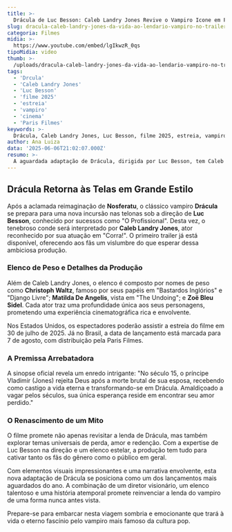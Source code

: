 ```yaml
---
title: >-
  Drácula de Luc Besson: Caleb Landry Jones Revive o Vampiro Icone em Filme de 2025
slug: dracula-caleb-landry-jones-da-vida-ao-lendario-vampiro-no-trailer-do-filme-de-luc-besson
categoria: Filmes
midia: >-
  https://www.youtube.com/embed/lgIkwzR_0qs
tipoMidia: video
thumb: >-
  /uploads/dracula-caleb-landry-jones-da-vida-ao-lendario-vampiro-no-trailer-do-filme-de-luc-besson-preview.jpg
tags:
  - 'Drcula'
  - 'Caleb Landry Jones'
  - 'Luc Besson'
  - 'filme 2025'
  - 'estreia'
  - 'vampiro'
  - 'cinema'
  - 'Paris Filmes'
keywords: >-
  Drácula, Caleb Landry Jones, Luc Besson, filme 2025, estreia, vampiro, cinema, Paris Filmes
author: Ana Luiza
data: '2025-06-06T21:02:07.000Z'
resumo: >-
  A aguardada adaptação de Drácula, dirigida por Luc Besson, tem Caleb Landry Jones como protagonista e estreia no Brasil em agosto de 2025.
---
```


## Drácula Retorna às Telas em Grande Estilo

Após a aclamada reimaginação de **Nosferatu**, o clássico vampiro **Drácula** se prepara para uma nova incursão nas telonas sob a direção de **Luc Besson**, conhecido por sucessos como "O Profissional". Desta vez, o tenebroso conde será interpretado por **Caleb Landry Jones**, ator reconhecido por sua atuação em "Corra!". O primeiro trailer já está disponível, oferecendo aos fãs um vislumbre do que esperar dessa ambiciosa produção.

### Elenco de Peso e Detalhes da Produção

Além de Caleb Landry Jones, o elenco é composto por nomes de peso como **Christoph Waltz**, famoso por seus papéis em "Bastardos Inglórios" e "Django Livre"; **Matilda De Angelis**, vista em "The Undoing"; e **Zoë Bleu Sidel**. Cada ator traz uma profundidade única aos seus personagens, prometendo uma experiência cinematográfica rica e envolvente.

Nos Estados Unidos, os espectadores poderão assistir a estreia do filme em 30 de julho de 2025. Já no Brasil, a data de lançamento está marcada para 7 de agosto, com distribuição pela Paris Filmes.

### A Premissa Arrebatadora

A sinopse oficial revela um enredo intrigante: "No século 15, o príncipe Vladimir (Jones) rejeita Deus após a morte brutal de sua esposa, recebendo como castigo a vida eterna e transformando-se em Drácula. Amaldiçoado a vagar pelos séculos, sua única esperança reside em encontrar seu amor perdido."

### O Renascimento de um Mito

O filme promete não apenas revisitar a lenda de Drácula, mas também explorar temas universais de perda, amor e redenção. Com a expertise de Luc Besson na direção e um elenco estelar, a produção tem tudo para cativar tanto os fãs do gênero como o público em geral.

Com elementos visuais impressionantes e uma narrativa envolvente, esta nova adaptação de Drácula se posiciona como um dos lançamentos mais aguardados do ano. A combinação de um diretor visionário, um elenco talentoso e uma história atemporal promete reinvenciar a lenda do vampiro de uma forma nunca antes vista.

Prepare-se para embarcar nesta viagem sombria e emocionante que trará à vida o eterno fascínio pelo vampiro mais famoso da cultura pop.